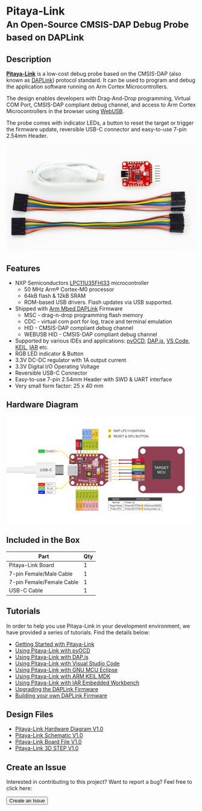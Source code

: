 # Pitaya-Link <br/><small>An Open-Source CMSIS-DAP Debug Probe based on DAPLink</small>

## Description

[**Pitaya-Link**](https://store.makerdiary.com/products/pitaya-link) is a low-cost debug probe based on the CMSIS-DAP (also known as [DAPLink](https://github.com/ARMmbed/DAPLink)) protocol standard. It can be used to program and debug the application software running on Arm Cortex Microcontrollers.

The design enables developers with Drag-And-Drop programming, Virtual COM Port, CMSIS-DAP compliant debug channel, and access to Arm Cortex Microcontrollers in the browser using [WebUSB](https://wicg.github.io/webusb/).

The probe comes with indicator LEDs, a button to reset the target or trigger the firmware update, reversible USB-C connector and easy-to-use 7-pin 2.54mm Header.

![](assets/images/pitaya-link-prod.jpg)

## Features

* NXP Semiconductors [LPC11U35FHI33](https://www.nxp.com/part/LPC11U35FHI33#/) microcontroller
	- 50 MHz Arm® Cortex-M0 processor
	- 64kB flash & 12kB SRAM
	- ROM-based USB drivers. Flash updates via USB supported.
* Shipped with [Arm Mbed DAPLink](https://github.com/ARMmbed/DAPLink) Firmware
	- MSC - drag-n-drop programming flash memory
	- CDC - virtual com port for log, trace and terminal emulation
	- HID - CMSIS-DAP compliant debug channel
	- WEBUSB HID - CMSIS-DAP compliant debug channel
* Supported by various IDEs and applications: [pyOCD](pyocd.md), [DAP.js](dapjs.md), [VS Code](vscode.md), [KEIL](keil-mdk.md), [IAR](iar-ewarm.md) etc.
* RGB LED indicator & Button
* 3.3V DC-DC regulator with 1A output current
* 3.3V Digital I/O Operating Voltage
* Reversible USB-C Connector
* Easy-to-use 7-pin 2.54mm Header with SWD & UART interface
* Very small form factor: 25 x 40 mm

## Hardware Diagram

[![](assets/images/pitaya-link_diagram_v1_0.png)](assets/images/pitaya-link_diagram_v1_0.png)

## Included in the Box

|    **Part**               | **Qty** |
| ------------------------- | ------- |
| Pitaya-Link Board         | 1       |
| 7-pin Female/Male Cable   | 1       |
| 7-pin Female/Female Cable | 1       |
| USB-C Cable               | 1       |

## Tutorials
In order to help you use Pitaya-Link in your development environment, we have provided a series of tutorials. Find the details below:

* [Getting Started with Pitaya-Link](getting-started.md)
* [Using Pitaya-Link with pyOCD](pyocd.md)
* [Using Pitaya-Link with DAP.js](dapjs.md)
* [Using Pitaya-Link with Visual Studio Code](vscode.md)
* [Using Pitaya-Link with GNU MCU Eclipse](eclipse.md)
* [Using Pitaya-Link with ARM KEIL MDK](keil-mdk.md)
* [Using Pitaya-Link with IAR Embedded Workbench](iar-ewarm.md)
* [Upgrading the DAPLink Firmware](upgrading.md)
* [Building your own DAPLink Firmware](building.md)


## Design Files

* [Pitaya-Link Hardware Diagram V1.0](hw/pitaya-link_diagram_v1_0.pdf)
* [Pitaya-Link Schematic V1.0](hw/pitaya-link_schematic_v1_0.pdf)
* [Pitaya-Link Board File V1.0](hw/pitaya-link_board_file_v1_0.pdf)
* [Pitaya-Link 3D STEP V1.0](hw/pitaya-link_3d_v1_0.step)

## Create an Issue

Interested in contributing to this project? Want to report a bug? Feel free to click here:

<a href="https://github.com/makerdiary/pitaya-link/issues/new"><button data-md-color-primary="red-bud"><i class="fa fa-github"></i> Create an Issue</button></a>
